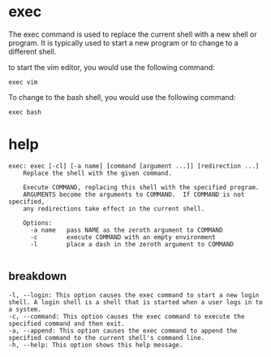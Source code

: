 # exec

The exec command is used to replace the current shell with a new shell or program. It is typically used to start a new program or to change to a different shell.

to start the vim editor, you would use the following command:

`exec vim`

To change to the bash shell, you would use the following command:

`exec bash`


# help 

```
exec: exec [-cl] [-a name] [command [argument ...]] [redirection ...]
    Replace the shell with the given command.
    
    Execute COMMAND, replacing this shell with the specified program.
    ARGUMENTS become the arguments to COMMAND.  If COMMAND is not specified,
    any redirections take effect in the current shell.
    
    Options:
      -a name   pass NAME as the zeroth argument to COMMAND
      -c        execute COMMAND with an empty environment
      -l        place a dash in the zeroth argument to COMMAND
    

```



## breakdown

```
-l, --login: This option causes the exec command to start a new login shell. A login shell is a shell that is started when a user logs in to a system.
-c, --command: This option causes the exec command to execute the specified command and then exit.
-a, --append: This option causes the exec command to append the specified command to the current shell's command line.
-h, --help: This option shows this help message.
```
